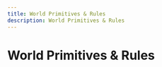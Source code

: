 ```yaml
---
title: World Primitives & Rules
description: World Primitives & Rules
---
```

# World Primitives & Rules